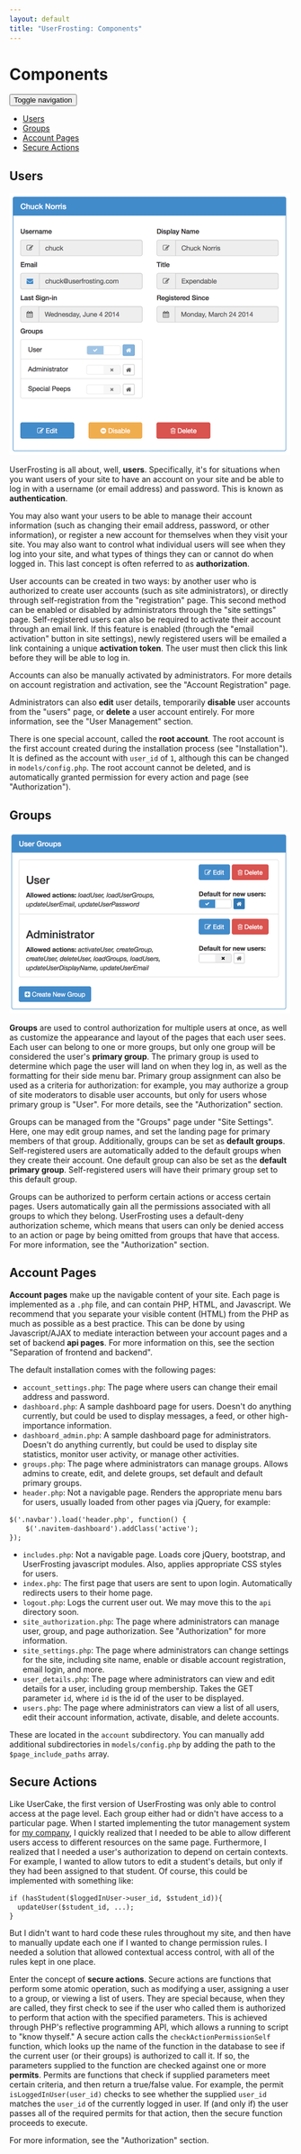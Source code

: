 ```yaml
---
layout: default
title: "UserFrosting: Components"
--- 
```

# Components

<div class="header-menu">
  <nav class="navbar navbar-default" role="navigation">
    <div class="container-fluid">
      <!-- Brand and toggle get grouped for better mobile display -->
      <div class="navbar-header">
        <button type="button" class="navbar-toggle" data-toggle="collapse">
          <span class="sr-only">Toggle navigation</span>
          <span class="icon-bar"></span>
          <span class="icon-bar"></span>
          <span class="icon-bar"></span>
        </button>
      </div>
      <!-- Collect the nav links, forms, and other content for toggling -->
      <div class="collapse navbar-collapse">
        <ul class="nav navbar-nav">
          <li><a href="#users">Users</a></li>
          <li><a href="#groups">Groups</a></li>
          <li><a href="#pages">Account Pages</a></li>
          <li><a href="#actions">Secure Actions</a></li>
        </ul>
      </div><!-- /.navbar-collapse -->
    </div><!-- /.container-fluid -->
  </nav>
</div>

## <a name="users"></a><i class='fa fa-user'></i> Users

<img class="img-right" src="images/components-user.png">

UserFrosting is all about, well, **users**.  Specifically, it's for situations when you want users of your site to have an account on your site and be able to log in with a username (or email address) and password.  This is known as **authentication**.

You may also want your users to be able to manage their account information (such as changing their email address, password, or other information), or register a new account for themselves when they visit your site.  You may also want to control what individual users will see when they log into your site, and what types of things they can or cannot do when logged in.  This last concept is often referred to as **authorization**.

User accounts can be created in two ways: by another user who is authorized to create user accounts (such as site administrators), or directly through self-registration from the "registration" page.  This second method can be enabled or disabled by administrators through the "site settings" page.  Self-registered users can also be required to activate their account through an email link.  If this feature is enabled (through the "email activation" button in site settings), newly registered users will be emailed a link containing a unique **activation token**.  The user must then click this link before they will be able to log in.

Accounts can also be manually activated by administrators.  For more details on account registration and activation, see the "Account Registration" page.

Administrators can also **edit** user details, temporarily **disable** user accounts from the "users" page, or **delete** a user account entirely.  For more information, see the "User Management" section.

There is one special account, called the **root account**.  The root account is the first account created during the installation process (see "Installation").  It is defined as the account with `user_id` of `1`, although this can be changed in `models/config.php`.  The root account cannot be deleted, and is automatically granted permission for every action and page (see "Authorization").

## <a name="groups"></a><i class='fa fa-users'></i> Groups

<img class="img-left" src="images/components-groups.png">

**Groups** are used to control authorization for multiple users at once, as well as customize the appearance and layout of the pages that each user sees.  Each user can belong to one or more groups, but only one group will be considered the user's **primary group**.  The primary group is used to determine which page the user will land on when they log in, as well as the formatting for their side menu bar.  Primary group assignment can also be used as a criteria for authorization: for example, you may authorize a group of site moderators to disable user accounts, but only for users whose primary group is "User".  For more details, see the "Authorization" section.

Groups can be managed from the "Groups" page under "Site Settings".  Here, one may edit group names, and set the landing page for primary members of that group.  Additionally, groups can be set as **default groups**.  Self-registered users are automatically added to the default groups when they create their account.  One default group can also be set as the **default primary group**.  Self-registered users will have their primary group set to this default group.

Groups can be authorized to perform certain actions or access certain pages.  Users automatically gain all the permissions associated with all groups to which they belong.  UserFrosting uses a default-deny authorization scheme, which means that users can only be denied access to an action or page by being omitted from groups that have that access.  For more information, see the "Authorization" section.

## <a name="pages"></a><i class='fa fa-files-o'></i> Account Pages

**Account pages** make up the navigable content of your site.  Each page is implemented as a `.php` file, and can contain PHP, HTML, and Javascript.  We recommend that you separate your visible content (HTML) from the PHP as much as possible as a best practice.  This can be done by using Javascript/AJAX to mediate interaction between your account pages and a set of backend **api pages**.  For more information on this, see the section "Separation of frontend and backend".

The default installation comes with the following pages:

* `account_settings.php`: The page where users can change their email address and password.
* `dashboard.php`: A sample dashboard page for users.  Doesn't do anything currently, but could be used to display messages, a feed, or other high-importance information.
* `dashboard_admin.php`: A sample dashboard page for administrators.  Doesn't do anything currently, but could be used to display site statistics, monitor user activity, or manage other activities.
* `groups.php`: The page where administrators can manage groups.  Allows admins to create, edit, and delete groups, set default and default primary groups.
* `header.php`: Not a navigable page.  Renders the appropriate menu bars for users, usually loaded from other pages via jQuery, for example:

```
$('.navbar').load('header.php', function() {
    $('.navitem-dashboard').addClass('active');
});
```

* `includes.php`: Not a navigable page.  Loads core jQuery, bootstrap, and UserFrosting javascript modules.  Also, applies appropriate CSS styles for users.
* `index.php`: The first page that users are sent to upon login.  Automatically redirects users to their home page.
* `logout.php`: Logs the current user out.  We may move this to the `api` directory soon.
* `site_authorization.php`: The page where administrators can manage user, group, and page authorization.  See "Authorization" for more information.
* `site_settings.php`: The page where administrators can change settings for the site, including site name, enable or disable account registration, email login, and more.
* `user_details.php`: The page where administrators can view and edit details for a user, including group membership.  Takes the GET parameter `id`, where `id` is the id of the user to be displayed. 
* `users.php`: The page where administrators can view a list of all users, edit their account information, activate, disable, and delete accounts.

These are located in the `account` subdirectory.  You can manually add additional subdirectories in `models/config.php` by adding the path to the `$page_include_paths` array.

## <a name="actions"></a><i class='fa fa-lock'></i> Secure Actions

Like UserCake, the first version of UserFrosting was only able to control access at the page level.  Each group either had or didn't have access to a particular page.  When I started implementing the tutor management system for [my company](http://bloomingtontutors.com), I quickly realized that I needed to be able to allow different users access to different resources on the same page.  Furthermore, I realized that I needed a user's authorization to depend on certain contexts.  For example, I wanted to allow tutors to edit a student's details, but only if they had been assigned to that student.  Of course, this could be implemented with something like:

```
if (hasStudent($loggedInUser->user_id, $student_id)){
  updateUser($student_id, ...);
}
```

But I didn't want to hard code these rules throughout my site, and then have to manually update each one if I wanted to change permission rules.  I needed a solution that allowed contextual access control, with all of the rules kept in one place.

Enter the concept of **secure actions**.  Secure actions are functions that perform some atomic operation, such as modifying a user, assigning a user to a group, or viewing a list of users.  They are special because, when they are called, they first check to see if the user who called them is authorized to perform that action with the specified parameters.  This is achieved through PHP's reflective programming API, which allows a running to script to "know thyself."  A secure action calls the `checkActionPermissionSelf` function, which looks up the name of the function in the database to see if the current user (or their groups) is authorized to call it.  If so, the parameters supplied to the function are checked against one or more **permits**.  Permits are functions that check if supplied parameters meet certain criteria, and then return a true/false value.  For example, the permit `isLoggedInUser(user_id)` checks to see whether the supplied `user_id` matches the `user_id` of the currently logged in user.  If (and only if) the user passes all of the required permits for that action, then the secure function proceeds to execute.

For more information, see the "Authorization" section.
